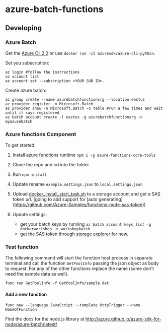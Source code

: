 # azure-batch-functions

## Developing

### Azure Batch
Get the [Azure Cli 2.0](https://docs.microsoft.com/en-us/cli/azure/overview) or use ```docker run -it azuresdk/azure-cli-python```.

Set you subscription:

```
az login #follow the instructions
az account list
az account set --subscription <YOUR SUB ID>.  
```

Create azure batch:

```
az group create --name azurebatchfunctionsrg --location eastus
az provider register -n Microsoft.Batch
az provider show -n Microsoft.Batch -o table #run a few times and wait until it says registered
az batch account create -l eastus -g azurebatchfunctionsrg -n myazurebatch
```

### Azure functions Component
To get started:

1. Install azure functions runtime ```npm i -g azure-functions-core-tools```
2. Clone the repo and cd into the folder
3.  Run ```npm install```
4. Update rename  ```example.settings.json``` to ```local.settings.json```
5. Upload [docker_install_start_task.sh](docker/docker_install_start_task.sh) to a storage account and get a SAS token url.  (going to add support for [auto generating] (https://github.com/Azure-Samples/functions-node-sas-token))
6. Update settings:

    - get your batch keys by running ```az batch account keys list -g dockerworkshop -n workshopbatch```
    - get the SAS token through [storage explorer](http://storageexplorer.com/) for now.

### Test function
The following command will start the function host process in separate terminal and call the function ```GetPoolInfo``` passing the json object as body to request.  For any of the other functions replace the name (some don't need the sample data as well). 

```
func run GetPoolInfo -f GetPoolInfo/sample.dat
```

#### Add a new function

```
func new --language JavaScript --template HttpTrigger --name NameOfFunction
```

Find the docs for the node.js library at http://azure.github.io/azure-sdk-for-node/azure-batch/latest/

